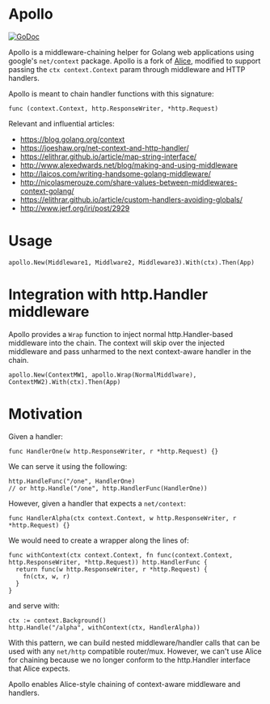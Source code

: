 Apollo
======
[![GoDoc](https://godoc.org/github.com/cyclopsci/apollo?status.svg)](https://godoc.org/github.com/cyclopsci/apollo)

Apollo is a middleware-chaining helper for Golang web applications using google's `net/context` package.  Apollo is a fork of [Alice](https://github.com/justinas/alice), modified to support passing the `ctx context.Context` param through middleware and HTTP handlers.

Apollo is meant to chain handler functions with this signature:
```
func (context.Context, http.ResponseWriter, *http.Request)
```

Relevant and influential articles:
 * https://blog.golang.org/context
 * https://joeshaw.org/net-context-and-http-handler/
 * https://elithrar.github.io/article/map-string-interface/
 * http://www.alexedwards.net/blog/making-and-using-middleware
 * http://laicos.com/writing-handsome-golang-middleware/
 * http://nicolasmerouze.com/share-values-between-middlewares-context-golang/
 * https://elithrar.github.io/article/custom-handlers-avoiding-globals/
 * http://www.jerf.org/iri/post/2929

# Usage

```
apollo.New(Middleware1, Middlware2, Middleware3).With(ctx).Then(App)
```

# Integration with http.Handler middleware

Apollo provides a `Wrap` function to inject normal http.Handler-based middleware into the chain.  The context will skip over the injected middleware and pass unharmed to the next context-aware handler in the chain.
```
apollo.New(ContextMW1, apollo.Wrap(NormalMiddlware), ContextMW2).With(ctx).Then(App)
```
# Motivation

Given a handler:
```
func HandlerOne(w http.ResponseWriter, r *http.Request) {}
```

We can serve it using the following:
```
http.HandleFunc("/one", HandlerOne)
// or http.Handle("/one", http.HandlerFunc(HandlerOne))
```

However, given a handler that expects a `net/context`:
```
func HandlerAlpha(ctx context.Context, w http.ResponseWriter, r *http.Request) {}
```

We would need to create a wrapper along the lines of:
```
func withContext(ctx context.Context, fn func(context.Context, http.ResponseWriter, *http.Request)) http.HandlerFunc {
  return func(w http.ResponseWriter, r *http.Request) {
    fn(ctx, w, r)
  }
}
```
and serve with:
```
ctx := context.Background()
http.Handle("/alpha", withContext(ctx, HandlerAlpha))
```

With this pattern, we can build nested middleware/handler calls that can be used with any `net/http` compatible router/mux. However, we can't use Alice for chaining because we no longer conform to the http.Handler interface that Alice expects.

Apollo enables Alice-style chaining of context-aware middleware and handlers.
